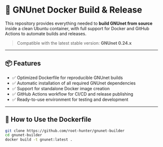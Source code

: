 # 🚀 GNUnet Docker Build & Release

This repository provides everything needed to **build GNUnet from source** inside a clean Ubuntu container, with full support for Docker and GitHub Actions to automate builds and releases.

> Compatible with the latest stable version: **GNUnet 0.24.x**

---

## 📦 Features

- ✅ Optimized Dockerfile for reproducible GNUnet builds  
- ✅ Automatic installation of all required GNUnet dependencies  
- ✅ Support for standalone Docker image creation  
- ✅ GitHub Actions workflow for CI/CD and release publishing  
- ✅ Ready-to-use environment for testing and development  

---

## 🐳 How to Use the Dockerfile

```bash
git clone https://github.com/root-hunter/gnunet-builder
cd gnunet-builder
docker build -t gnunet:latest .
